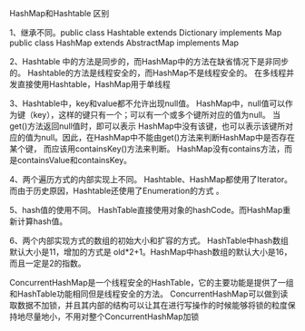 HashMap和Hashtable 区别

1、继承不同。public class Hashtable extends Dictionary implements Map
 public class HashMap extends AbstractMap implements Map

2、Hashtable 中的方法是同步的，而HashMap中的方法在缺省情况下是非同步的。
Hashtable的方法是线程安全的，而HashMap不是线程安全的。
在多线程并发直接使用Hashtable，HashMap用于单线程

3、Hashtable中，key和value都不允许出现null值。
HashMap中，null值可以作为键（key），这样的键只有一个；可以有一个或多个键所对应的值为null。
当get()方法返回null值时，即可以表示 HashMap中没有该键，也可以表示该键所对应的值为null。因此，在HashMap中不能由get()方法来判断HashMap中是否存在某个键， 而应该用containsKey()方法来判断。
HashMap没有contains方法，而是containsValue和containsKey。

4、两个遍历方式的内部实现上不同。
Hashtable、HashMap都使用了Iterator。而由于历史原因，Hashtable还使用了Enumeration的方式 。

5、hash值的使用不同。
HashTable直接使用对象的hashCode。而HashMap重新计算hash值。

6、两个内部实现方式的数组的初始大小和扩容的方式。
HashTable中hash数组默认大小是11，增加的方式是 old*2+1。HashMap中hash数组的默认大小是16，而且一定是2的指数。

ConcurrentHashMap是一个线程安全的HashTable，它的主要功能是提供了一组和HashTable功能相同但是线程安全的方法。
ConcurrentHashMap可以做到读取数据不加锁，并且其内部的结构可以让其在进行写操作的时候能够将锁的粒度保持地尽量地小，不用对整个ConcurrentHashMap加锁

